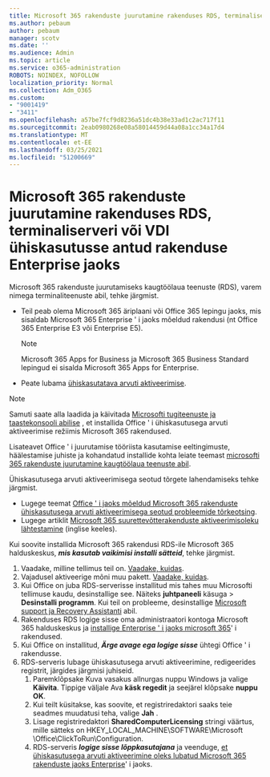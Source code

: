 ```yaml
---
title: Microsoft 365 rakenduste juurutamine rakenduses RDS, terminaliserveri või VDI ühiskasutusse antud rakenduse Enterprise jaoks
ms.author: pebaum
author: pebaum
manager: scotv
ms.date: ''
ms.audience: Admin
ms.topic: article
ms.service: o365-administration
ROBOTS: NOINDEX, NOFOLLOW
localization_priority: Normal
ms.collection: Adm_O365
ms.custom:
- "9001419"
- "3411"
ms.openlocfilehash: a57be7fcf9d8236a51dc4b38e33ad1c2ac717f11
ms.sourcegitcommit: 2eab0980268e08a58014459d44a08a1cc34a17d4
ms.translationtype: MT
ms.contentlocale: et-EE
ms.lasthandoff: 03/25/2021
ms.locfileid: "51200669"
---
```

# <a name="deploying-microsoft-365-apps-for-enterprise-for-shared-use-on-rds-terminal-server-or-vdi"></a>Microsoft 365 rakenduste juurutamine rakenduses RDS, terminaliserveri või VDI ühiskasutusse antud rakenduse Enterprise jaoks

Microsoft 365 rakenduste juurutamiseks kaugtöölaua teenuste (RDS), varem nimega terminaliteenuste abil, tehke järgmist.

- Teil peab olema Microsoft 365 äriplaani või Office 365 lepingu jaoks, mis sisaldab Microsoft 365 Enterprise ' i jaoks mõeldud rakendusi (nt Office 365 Enterprise E3 või Enterprise E5).
   > [!NOTE]
   > Microsoft 365 Apps for Business ja Microsoft 365 Business Standard lepingud ei sisalda Microsoft 365 Apps for Enterprise.
- Peate lubama [ühiskasutatava arvuti aktiveerimise](https://docs.microsoft.com/DeployOffice/overview-shared-computer-activation).

> [!NOTE]
> Samuti saate alla laadida ja käivitada [Microsofti tugiteenuste ja taastekonsooli abilise](https://aka.ms/SaRA_OfficeSCA_M365Portal) , et installida Office ' i ühiskasutusega arvuti aktiveerimise režiimis Microsoft 365 rakendused.

Lisateavet Office ' i juurutamise tööriista kasutamise eeltingimuste, häälestamise juhiste ja kohandatud installide kohta leiate teemast [microsofti 365 rakenduste juurutamine kaugtöölaua teenuste abil](https://docs.microsoft.com/DeployOffice/deploy-microsoft-365-apps-remote-desktop-services).

Ühiskasutusega arvuti aktiveerimisega seotud tõrgete lahendamiseks tehke järgmist.

- Lugege teemat [Office ' i jaoks mõeldud Microsoft 365 rakenduste ühiskasutusega arvuti aktiveerimisega seotud probleemide tõrkeotsing](https://docs.microsoft.com/DeployOffice/troubleshoot-shared-computer-activation).
- Lugege artiklit [Microsoft 365 suurettevõtterakenduste aktiveerimisoleku lähtestamine](https://go.microsoft.com/fwlink/?linkid=2109218) (inglise keeles).

Kui soovite installida Microsoft 365 rakendusi RDS-ile Microsoft 365 halduskeskus, ***mis kasutab vaikimisi installi sätteid***, tehke järgmist.

1. Vaadake, milline tellimus teil on. [Vaadake, kuidas](https://docs.microsoft.com/microsoft-365/admin/admin-overview/what-subscription-do-i-have).
2. Vajadusel aktiveerige mõni muu pakett. [Vaadake, kuidas](https://docs.microsoft.com/microsoft-365/commerce/subscriptions/switch-to-a-different-plan).
3. Kui Office on juba RDS-serverisse installitud mis tahes muu Microsofti tellimuse kaudu, desinstallige see. Näiteks **juhtpaneeli** käsuga  >  **Desinstalli programm**. Kui teil on probleeme, desinstallige [Microsoft support ja Recovery Assistanti](https://aka.ms/SARA-OfficeUninstall-Alchemy) abil.
4. Rakenduses RDS logige sisse oma administraatori kontoga Microsoft 365 halduskeskus ja [installige Enterprise ' i jaoks microsoft 365](https://portal.office.com/OLS/MySoftware.aspx)' i rakendused.
5. Kui Office on installitud, ***Ärge avage ega logige sisse*** ühtegi Office ' i rakendusse.
6. RDS-serveris lubage ühiskasutusega arvuti aktiveerimine, redigeerides registrit, järgides järgmisi juhiseid.
   1. Paremklõpsake Kuva vasakus allnurgas nuppu Windows ja valige **Käivita**. Tippige väljale Ava **käsk regedit** ja seejärel klõpsake **nuppu OK**.
   2. Kui teilt küsitakse, kas soovite, et registriredaktori saaks teie seadmes muudatusi teha, valige **Jah** .
   3. Lisage registriredaktori **SharedComputerLicensing** stringi väärtus, mille sätteks on HKEY_LOCAL_MACHINE\SOFTWARE\Microsoft \Office\ClickToRun\Configuration.
   4. RDS-serveris ***logige sisse lõppkasutajana*** ja veenduge, [et ühiskasutusega arvuti aktiveerimine oleks lubatud Microsoft 365 rakenduste jaoks Enterprise](https://docs.microsoft.com/DeployOffice/troubleshoot-shared-computer-activation#verify-that-activation-for-microsoft-365-apps-succeeded)' i jaoks.
